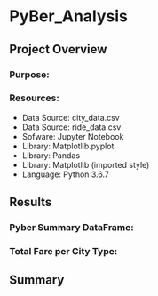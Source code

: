 # PyBer_Analysis
## Project Overview
### Purpose:
### Resources:
- Data Source: city_data.csv
- Data Source: ride_data.csv
- Sofware: Jupyter Notebook
- Library: Matplotlib.pyplot
- Library: Pandas
- Library: Matplotlib (imported style)
- Language: Python 3.6.7
## Results
### Pyber Summary DataFrame:
### Total Fare per City Type:
## Summary
